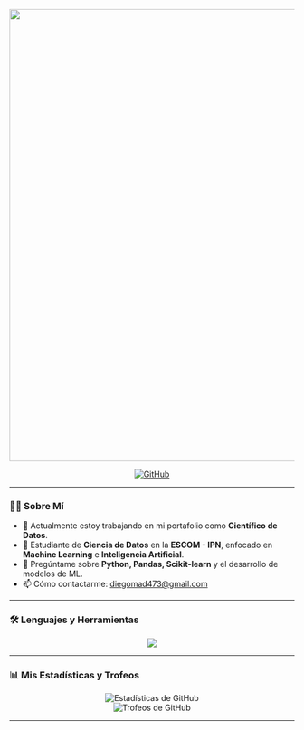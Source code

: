<p align="center">
  <img src="https://media1.giphy.com/media/v1.Y2lkPTc5MGI3NjExMzZ4bzRzZ3B4ZWZxa29vMmJmZHZqeG1hZTR5cDdqd3Zucjk5Y251NyZlcD12MV9pbnRlcm5hbF9naWZfYnlfaWQmY3Q9Zw/j4bDhI07jXceMIflif/giphy.gif" width="800" />
</p>

<p align="center">
  
  <a href="https://github.com/TU-USUARIO-DE-GITHUB" target="_blank">
    <img src="https://img.shields.io/badge/GitHub-181717?style=for-the-badge&logo=github&logoColor=white" alt="GitHub"/>
  </a>
  </p>

---

### **🙋‍♂️ Sobre Mí**

- 🔭 Actualmente estoy trabajando en mi portafolio como **Científico de Datos**.
- 🌱 Estudiante de **Ciencia de Datos** en la **ESCOM - IPN**, enfocado en **Machine Learning** e **Inteligencia Artificial**.
- 💬 Pregúntame sobre **Python, Pandas, Scikit-learn** y el desarrollo de modelos de ML.
- 📫 Cómo contactarme: diegomad473@gmail.com

---

### **🛠️ Lenguajes y Herramientas**

<p align="center">
  <a href="https://skillicons.dev">
    <img src="https://skillicons.dev/icons?i=python,r,pandas,sklearn,tensorflow,jupyter,mysql,git,github,docker,vscode&perline=6" />
  </a>
</p>

---

### **📊 Mis Estadísticas y Trofeos**

<p align="center">
  <img src="https://github-readme-stats.vercel.app/api?username=TU-USUARIO-DE-GITHUB&show_icons=true&theme=tokyonight&include_all_commits=true&count_private=true" alt="Estadísticas de GitHub"/>
  <br>
  <img src="https://github-profile-trophy.vercel.app/?username=TU-USUARIO-DE-GITHUB&theme=tokyonight&row=1&column=7" alt="Trofeos de GitHub"/>
</p>

---

